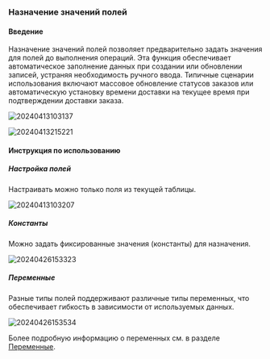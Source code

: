 ### **Назначение значений полей**

#### **Введение**

Назначение значений полей позволяет предварительно задать значения для полей до выполнения операций. Эта функция обеспечивает автоматическое заполнение данных при создании или обновлении записей, устраняя необходимость ручного ввода. Типичные сценарии использования включают массовое обновление статусов заказов или автоматическую установку времени доставки на текущее время при подтверждении доставки заказа.

![20240413103137](https://static-docs.nocobase.com/20240413103137.png)

![20240413215221](https://static-docs.nocobase.com/20240413215221.png)

#### **Инструкция по использованию**

##### **Настройка полей**

Настраивать можно только поля из текущей таблицы.

![20240413103207](https://static-docs.nocobase.com/20240413103207.png)

##### **Константы**

Можно задать фиксированные значения (константы) для назначения.

![20240426153323](https://static-docs.nocobase.com/20240426153323.png)

##### **Переменные**

Разные типы полей поддерживают различные типы переменных, что обеспечивает гибкость в зависимости от используемых данных.

![20240426153534](https://static-docs.nocobase.com/20240426153534.png)

Более подробную информацию о переменных см. в разделе [Переменные](/handbook/ui/variables).
